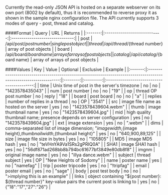 Currently the read-only JSON API is hosted on a separate webserver on its own port (8002 by default), thus it is recommended to reverse proxy it as shown in the sample nginx configuration file.
The API currently supports 3 modes of query - post, thread and catalog.

####Format
|  Query  |              URL             |             Returns             |
|:-------:|:----------------------------:|:-------------------------------:|
|   post  |   /api/post/${post number}   |        single post object       |
|  thread | /api/thread/${thread number} |      array of post objects      |
|  board  |   /api/board/${board name}   | array of arrays of post objects |
| catalog |  /api/catalog/${board name}  | array of arrays of post objects |

####Values
|   Key   |                                                       Value                                                      | Optional | Exclusive |                   Example                  |
|:-------:|:----------------------------------------------------------------------------------------------------------------:|:--------:|:---------:|:------------------------------------------:|
|   time  |                                    Unix time of post in the server's timezone                                    |    no    |     no    |               "1423578435043"              |
|   num   |                                                    post number                                                   |    no    |     no    |                    "19"                    |
|    op   |                                               thread OP post number                                              |    no    |   reply   |                    "18"                    |
|  board  |                                                    post board                                                    |    no    |     no    |                     "a"                    |
| replies |                                           number of replies in a thread                                          |    no    |     OP    |                    "3541"                  |
|   src   |                                      image file name as hosted on the server                                     |    yes   |     no    |            "1423578439604.webm"            |
|  thumb  |                                               image thumbnail name                                               |    yes   |     no    |             "1423578439604.jpg"            |
|   mid   |                       high quality thumbnail name; presence depends on server configuration                      |    yes   |     no    |             "1423578439604.jpg"            |
|   ext   |                                                  image extension                                                 |    yes   |     no    |                   ".webm"                  |
|   dims  | comma-separated list of image dimension; "${image width},${image height},${thumbnail width},${thumbnail height}" |    yes   |     no    |              "640,900,89,125"              |
|   size  |                                             image file size in bytes                                             |    yes   |     no    |                  "105805"                  |
|   MD5   |                                                  image MD5 hash                                                  |    yes   |     no    |          "teVHnYA9Va1SRs2gPRIQ0A"          |
|   SHA1  |                                                  image SHA1 hash                                                 |    yes   |     no    | "56df871ad268bb8b794bc61677bf3849e80db8f8" |
|  imgnm  |                                                original image name                                               |    yes   |     no    |             "illya dance.webm"             |
| subject |                                                  thread subject                                                  |    yes   |     OP    |           "New Heights of Sodomy"          |
|   name  |                                                    poster name                                                   |    yes   |     no    |                  "namefag"                 |
|   trip  |                                                  poster tripcode                                                 |    yes   |     no    |                 "!tripfag"                 |
|  email  |                                                   poster email                                                   |    yes   |     no    |                   "sage"                   |
|   body  |                                                  post test body                                                  |    no    |     no    |       ">implying this is an example"       |
|  links  |        object containing "${post number}: ${thread number}" key-value pairs the current post is linking to       |    yes   |     no    |            {"18":"17","27":"26"}           |
